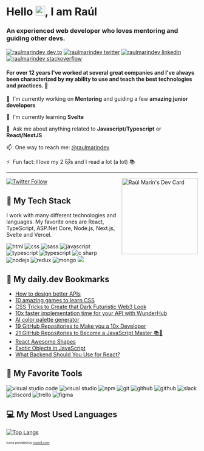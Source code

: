 # Hello <img src="https://media.giphy.com/media/hvRJCLFzcasrR4ia7z/giphy.gif" width="25px">, I am Raúl

### An experienced web developer who loves mentoring and guiding other devs.

<a href="https://dev.to/raulmarindev" target="blank"><img align="center" src="https://img.icons8.com/windows/48/000000/dev.png" alt="raulmarindev dev.to" /></a>
<a href="https://twitter.com/raulmarindev" target="blank"><img align="center" src="https://img.icons8.com/color/48/000000/twitter-circled--v1.png" alt="raulmarindev twitter"  /></a>
<a href="https://linkedin.com/in/raulmarindev" target="blank"><img align="center" src="https://img.icons8.com/color/48/000000/linkedin-circled--v1.png" alt="raulmarindev linkedin" /></a>
<a href="https://stackoverflow.com/users/9123724" target="blank"><img align="center" src="https://img.icons8.com/color/48/000000/stackoverflow.png" alt="raulmarindev stackoverflow" /></a>

#### For over 12 years I've worked at several great companies and I've always been characterized by my ability to use and teach the best technologies and practices. 🚀

🔭 &nbsp;I’m currently working on **Mentoring** and guiding a few **amazing junior developers**

🌱 &nbsp;I’m currently learning **Svelte**

💬 &nbsp;Ask me about anything related to **Javascript/Typescript** or **React/NextJS**

📫 &nbsp;One way to reach me: [@raulmarindev](https://twitter.com/raulmarindev)

⚡ &nbsp;Fun fact: I love my 2 :cat:s and I read a lot (a lot) 📚

---

<a href="https://app.daily.dev/raulmarindev"><img align='right' src="https://api.daily.dev/devcards/bdcad6e80367482b9836659daa2114f1.png?r=9q8" width="200" alt="Raúl Marín's Dev Card"/></a>

<a href="https://twitter.com/raulmarindev"><img alt="Twitter Follow" src="https://img.shields.io/twitter/follow/raulmarindev?label=Twitter&style=for-the-badge&logo=twitter&color=1DA1F2"> </a>

## 🥞 My Tech Stack

I work with many different technologies and languages.
My favorite ones are React, TypeScript, ASP.Net Core, Node.js, Next.js, Svelte and Vercel.

<p>
<img src="https://img.icons8.com/color/48/000000/html-5.png" alt="html"/>
<img src="https://img.icons8.com/color/48/000000/css3.png" alt="css"/>
<img src="https://img.icons8.com/color/48/000000/sass.png" alt="sass"/>
<img src="https://img.icons8.com/color/48/000000/javascript.png" alt="javascript"/>
<img src="https://img.icons8.com/color/48/000000/typescript.png" alt="typescript"/>
<img src="https://img.icons8.com/color/48/000000/c-sharp-logo.png" alt="typescript"/>
<img src="https://img.icons8.com/color/48/000000/react-native.png" alt="c sharp"/>
<img src="https://img.icons8.com/color/48/000000/nodejs.png" alt="nodejs"/>
<img src="https://img.icons8.com/color/48/000000/redux.png" alt="redux"/>
<img src="https://img.icons8.com/color/48/000000/mongodb.png" alt="mongo"/>
<img src="https://img.icons8.com/color/48/000000/graphql.png" alg="graphql"/>
</p>

## 🔖 My daily.dev Bookmarks

<!-- daily.dev BOOKMARKS:START -->
- [How to design better APIs](https://app.daily.dev/posts/Ft5u2BJEl?utm_source=rss&utm_medium=bookmarks&utm_campaign=24f3bf992b6e46c188b91e9cf4b7cd01)
- [10 amazing games to learn CSS](https://app.daily.dev/posts/fH5ZB32dn?utm_source=rss&utm_medium=bookmarks&utm_campaign=24f3bf992b6e46c188b91e9cf4b7cd01)
- [CSS Tricks to Create that Dark Futuristic Web3 Look](https://app.daily.dev/posts/vbI5cpMIG?utm_source=rss&utm_medium=bookmarks&utm_campaign=24f3bf992b6e46c188b91e9cf4b7cd01)
- [10x faster implementation time for your API with WunderHub](https://app.daily.dev/posts/1PLo52jAn?utm_source=rss&utm_medium=bookmarks&utm_campaign=24f3bf992b6e46c188b91e9cf4b7cd01)
- [AI color palette generator](https://app.daily.dev/posts/kLsZukr4a?utm_source=rss&utm_medium=bookmarks&utm_campaign=24f3bf992b6e46c188b91e9cf4b7cd01)
- [19 GitHub Repositories to Make you a 10x Developer](https://app.daily.dev/posts/U_30re3U2?utm_source=rss&utm_medium=bookmarks&utm_campaign=24f3bf992b6e46c188b91e9cf4b7cd01)
- [21 GitHub Repositories to Become a JavaScript Master 📚🚀](https://app.daily.dev/posts/SxGyturZq?utm_source=rss&utm_medium=bookmarks&utm_campaign=24f3bf992b6e46c188b91e9cf4b7cd01)
- [React Awesome Shapes](https://app.daily.dev/posts/FjOGr31dl?utm_source=rss&utm_medium=bookmarks&utm_campaign=24f3bf992b6e46c188b91e9cf4b7cd01)
- [Exotic Objects in JavaScript](https://app.daily.dev/posts/YVPTfPdzc?utm_source=rss&utm_medium=bookmarks&utm_campaign=24f3bf992b6e46c188b91e9cf4b7cd01)
- [What Backend Should You Use for React?](https://app.daily.dev/posts/mDk-gGApI?utm_source=rss&utm_medium=bookmarks&utm_campaign=24f3bf992b6e46c188b91e9cf4b7cd01)
<!-- daily.dev BOOKMARKS:END -->

## 🧰 My Favorite Tools

<p>
<img src="https://img.icons8.com/color/48/000000/visual-studio-code-2019.png" alt="visual studio code"/>
<img src="https://img.icons8.com/color/48/000000/visual-studio.png" alt="visual studio"/>
<img src="https://img.icons8.com/color/48/000000/npm.png" alt="npm"/>
<img src="https://img.icons8.com/color/48/000000/git.png" alt="git"/>
<img src="https://img.icons8.com/color/48/000000/github-2.png" alt="github"/>
<img src="https://img.icons8.com/color/48/000000/azure.png" alt="github"/>
<img src="https://img.icons8.com/color/48/000000/slack.png" alt="slack"/>
<img src="https://img.icons8.com/color/48/000000/discord.png" alt="discord"/>
<img src="https://img.icons8.com/color/48/000000/trello.png" alt="trello"/>
<img src="https://img.icons8.com/color/48/000000/figma.png" alt="figma"/>
</p>

## 💻 My Most Used Languages 
 
[![Top Langs](https://github-readme-stats.vercel.app/api/top-langs/?username=raulmarindev&layout=compact&theme=tokyonight)](https://github.com/anuraghazra/github-readme-stats)


<p style="font-size: 8px">Icons provided by <a href="https://icons8.com" target="_blank" rel="noopener noreferrer nofollow">icons8.com</a>
